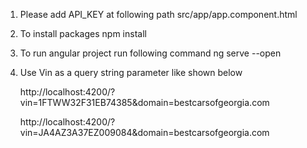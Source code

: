 1. Please add API_KEY at following path
      src/app/app.component.html
      
2. To install packages
      npm install  
      
3. To run angular project run following command
      ng serve --open
      
4. Use Vin as a query string parameter like shown below
  
    http://localhost:4200/?vin=1FTWW32F31EB74385&domain=bestcarsofgeorgia.com
    
    http://localhost:4200/?vin=JA4AZ3A37EZ009084&domain=bestcarsofgeorgia.com
